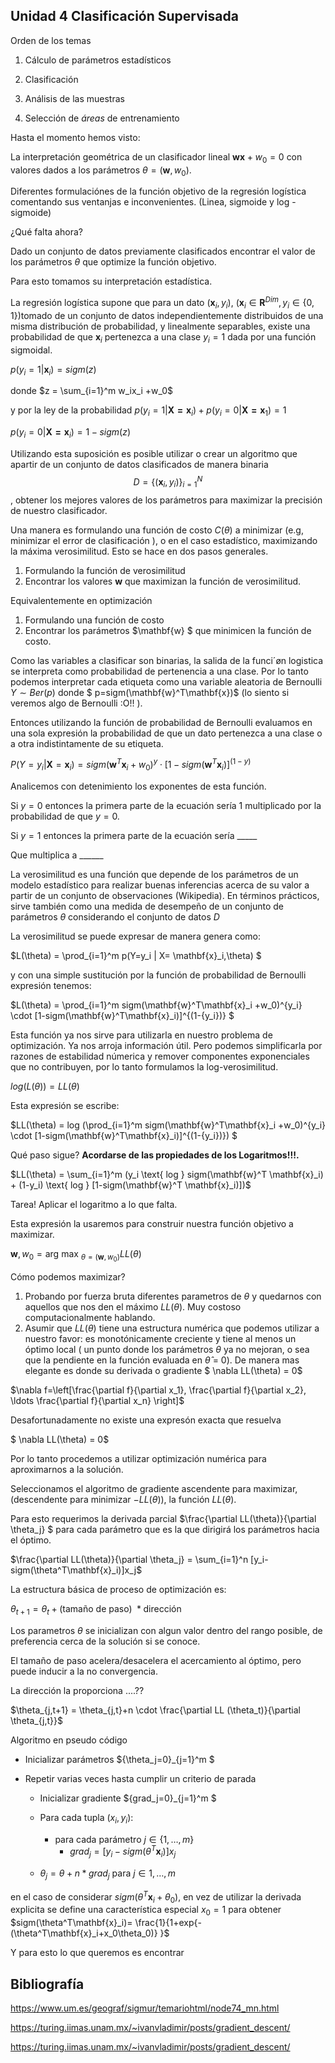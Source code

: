 ## Unidad 4 Clasificación Supervisada

Orden de los temas

1. Cálculo de parámetros estadísticos

2. Clasificación

3. Análisis de las muestras

4. Selección de *áreas* de entrenamiento

   

Hasta el momento hemos visto: 

La interpretación geométrica de un clasificador lineal $\mathbf{wx}+w_0 = 0$ con valores dados a los parámetros $\theta = (\mathbf{w},w_0)$.

Diferentes formulaciónes de la función objetivo de la regresión logística comentando sus ventanjas e inconvenientes. (Linea, sigmoide y log -sigmoide)

¿Qué falta ahora?

Dado un conjunto de datos previamente clasificados encontrar el valor de los parámetros $\theta$ que optimize la función objetivo. 

Para esto tomamos su interpretación estadística.

 La regresión logística supone que para un dato $(\mathbf{x}_i,y_i)$, ($\mathbf{x}_i \in \mathbf{R}^{Dim}, y_i \in \{0,1\}$)tomado de un conjunto de datos independientemente distribuidos de una misma distribución de probabilidad, y linealmente separables, existe una probabilidad de que  $\mathbf{x}_i$ pertenezca a una clase $y_i=1$ dada por una función sigmoidal. 





$p(y_i=1|\mathbf{x}_i)=sigm(z)$

donde $z = \sum_{i=1}^m w_ix_i +w_0$

y por la ley de la probabilidad $p(y_i=1|\mathbf{X=x}_i) + p(y_i=0|\mathbf{X=x}_1) = 1$

$p(y_i=0|\mathbf{X=x}_i)=1 - sigm(z)$



Utilizando esta suposición es posible utilizar o crear un algoritmo que apartir de un conjunto de datos clasificados de manera binaria   $$D = \{(\mathbf{x}_i,y_i)\}^N_{i=1}$$,  obtener los mejores valores de los parámetros para maximizar la precisión de nuestro clasificador. 



Una manera es formulando una función de costo $C(\theta)$ a minimizar (e.g, minimizar el error de clasificación ), o en el caso estadístico, maximizando la máxima verosimilitud. Esto se hace en dos pasos generales.

1. Formulando la función de verosimilitud
2. Encontrar los valores $\mathbf{w}$ que maximizan la función de verosimilitud.

Equivalentemente en optimización 

1. Formulando una función de costo
2. Encontrar los parámetros $\mathbf{w} $ que minimicen la función de costo.



Como las variables a clasificar son binarias, la salida de la funci´øn logistica se interpreta como probabilidad de pertenencia a una clase. Por lo tanto podemos interpretar cada etiqueta como una variable aleatoria de Bernoulli $Y \sim Ber(p)$ donde $ p=sigm(\mathbf{w}^T\mathbf{x})$  (lo siento si veremos algo de Bernoulli :O!! ).



Entonces utilizando la función de probabilidad de Bernoulli evaluamos en una sola expresión la probabilidad de que un dato pertenezca a una clase o a otra indistintamente de su etiqueta. 

$P(Y=y_i|\mathbf{X}=\mathbf{x}_i) = sigm(\mathbf{w}^T\mathbf{x}_i +w_0)^y \cdot [1-sigm(\mathbf{w}^T\mathbf{x}_i)]^{(1-y)}$

Analicemos con detenimiento los exponentes de esta función. 

Si $y=0$ entonces la primera parte de la ecuación sería 1 multiplicado por la probabilidad de que $y=0$.

Si $y=1$ entonces la primera parte de la ecuación sería _____

Que multiplica a ______



La verosimilitud es una función que depende de los parámetros de un modelo estadístico para realizar buenas inferencias acerca de su valor a partir de un conjunto de observaciones (Wikipedia). En términos prácticos, sirve también como una medida de desempeño de un conjunto de parámetros $\theta$ considerando el conjunto de  datos $D$

La verosimilitud se puede expresar de manera genera como:

 $L(\theta)  =  \prod_{i=1}^m p(Y=y_i | X= \mathbf{x}_i,\theta) $ 

y con una simple sustitución por la función de probabilidad de Bernoulli expresión tenemos:

 $L(\theta)  = \prod_{i=1}^m sigm(\mathbf{w}^T\mathbf{x}_i +w_0)^{y_i} \cdot [1-sigm(\mathbf{w}^T\mathbf{x}_i)]^{(1-{y_i})} $ 



Esta función ya nos sirve para utilizarla en nuestro problema de optimización. Ya nos arroja información útil. Pero podemos simplificarla por razones de estabilidad númerica y remover componentes exponenciales que no contribuyen, por lo tanto formulamos la log-verosimilitud.

 $log (L(\theta)) = LL(\theta)$ 



Esta expresión se escribe:

$LL(\theta) = log (\prod_{i=1}^m  sigm(\mathbf{w}^T\mathbf{x}_i +w_0)^{y_i} \cdot [1-sigm(\mathbf{w}^T\mathbf{x}_i)]^{(1-{y_i})}) $ 



Qué paso sigue? **Acordarse de las propiedades de los Logaritmos!!!.**

$LL(\theta) = \sum_{i=1}^m (y_i \text{ log } sigm(\mathbf{w}^T \mathbf{x}_i) + (1-y_i) \text{ log } [1-sigm(\mathbf{w}^T \mathbf{x}_i)])$

Tarea! Aplicar el logaritmo a lo que falta.



Esta expresión la usaremos para construir nuestra función objetivo a maximizar.

$\mathbf{w},w_0 = \text{arg max }_{\theta = (\mathbf{w},w_0)} LL(\theta)$

Cómo podemos maximizar?

1. Probando por fuerza bruta diferentes parametros de $\theta$ y quedarnos con aquellos que nos den el máximo $LL(\theta)$. Muy costoso computacionalmente hablando.
2. Asumir que $LL(\theta)$ tiene una estructura numérica que podemos utilizar a nuestro favor:  es monotónicamente creciente y tiene al menos un óptimo local ( un punto donde los parámetros $\theta$ ya no mejoran, o sea que la pendiente en la función evaluada en $\hat{\theta}$  = 0). De manera mas elegante es donde su derivada o gradiente $  \nabla  LL(\theta)  = 0$

$\nabla f=\left[\frac{\partial f}{\partial x_1}, \frac{\partial f}{\partial x_2}, \ldots \frac{\partial f}{\partial x_n} \right]$



Desafortunadamente no existe una expresón exacta que resuelva 

$ \nabla  LL(\theta)  = 0$

Por lo tanto procedemos a utilizar optimización numérica para aproximarnos a la solución.



Seleccionamos el algoritmo de gradiente ascendente para maximizar, (descendente para minimizar $-LL(\theta)$), la función $LL(\theta)$. 

Para esto requerimos la derivada parcial $\frac{\partial LL(\theta)}{\partial \theta_j} $ para cada parámetro que es la que  dirigirá los parámetros hacia el óptimo.

$\frac{\partial LL(\theta)}{\partial \theta_j} = \sum_{i=1}^n [y_i-sigm(\theta^T\mathbf{x}_i)]x_j$





La estructura básica de proceso de optimización es:

$\theta_{t+1} = \theta_{t} + \text{(tamaño de paso) }* \text{dirección}$



Los parametros $\theta$ se inicializan con algun valor dentro del rango posible, de preferencia cerca de la solución si se conoce.

El tamaño de paso acelera/desacelera el acercamiento al óptimo, pero puede inducir a la no convergencia.

La dirección la proporciona ....??



$\theta_{j,t+1} = \theta_{j,t}+n \cdot \frac{\partial LL (\theta_t)}{\partial \theta_{j,t}}$





Algoritmo en pseudo código



* Inicializar parámetros $\{\theta_j=0\}_{j=1}^m $

* Repetir varias veces hasta cumplir un criterio de parada

  * Inicializar gradiente $\{grad_j=0\}_{j=1}^m $

  * Para cada tupla $(x_i,y_i)$:

    * para cada parámetro $j \in \{1,\dots,m\}$
      * $grad_{j} =  [y_i-sigm(\theta^T\mathbf{x}_i)]x_j$

  * $\theta_j = \theta + n * grad_j$ para $j \in {1,\dots,m}$

    

en el caso de considerar $sigm(\theta^T\mathbf{x}_i + \theta_0)$, en vez de utilizar la derivada explicita se define una característica especial $x_0=1$ para obtener $sigm(\theta^T\mathbf{x}_i)= \frac{1}{1+exp{-(\theta^T\mathbf{x}_i+x_0\theta_0)} }$



Y para esto lo que queremos es encontrar 



 























## Bibliografía





https://www.um.es/geograf/sigmur/temariohtml/node74_mn.html

https://turing.iimas.unam.mx/~ivanvladimir/posts/gradient_descent/

https://turing.iimas.unam.mx/~ivanvladimir/posts/gradient_descent/